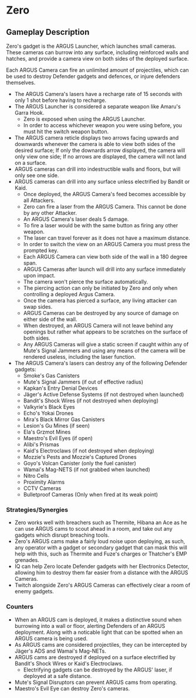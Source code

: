 # Zero

## Gameplay Description

Zero's gadget is the ARGUS Launcher, which launches small cameras. These cameras can burrow into any surface, including reinforced walls and hatches, and provide a camera view on both sides of the deployed surface.

Each ARGUS Camera can fire an unlimited amount of projectiles, which can be used to destroy Defender gadgets and defences, or injure defenders themselves.

- The ARGUS Camera's lasers have a recharge rate of 15 seconds with only 1 shot before having to recharge.
- The ARGUS Launcher is considered a separate weapon like Amaru's Garra Hook.
  - Zero is exposed when using the ARGUS Launcher.
  - In order to access whichever weapon you were using before, you must hit the switch weapon button.
- The ARGUS camera reticle displays two arrows facing upwards and downwards whenever the camera is able to view both sides of the desired surface; If only the downards arrow displayed, the camera will only view one side; If no arrows are displayed, the camera will not land on a surface.
- ARGUS cameras can drill into indestructible walls and floors, but will only see one side.
- ARGUS cameras can drill into any surface unless electrified by Bandit or Kaid.
  - Once deployed, the ARGUS Camera's feed becomes accessible by all Attackers.
  - Zero can fire a laser from the ARGUS Camera. This cannot be done by any other Attacker.
  - An ARGUS Camera's laser deals 5 damage.
  - To fire a laser would be with the same button as firing any other weapon.
  - The laser can travel forever as it does not have a maximum distance.
  - In order to switch the view on an ARGUS Camera you must press the prompted key.
  - Each ARGUS Camera can view both side of the wall in a 180 degree span.
  - ARGUS Cameras after launch will drill into any surface immediately upon impact.
  - The camera won't pierce the surface automatically.
  - The piercing action can only be initiated by Zero and only when controlling a deployed Argus Camera.
  - Once the camera has pierced a surface, any living attacker can swap sides.
  - ARGUS Cameras can be destroyed by any source of damage on either side of the wall.
  - When destroyed, an ARGUS Camera will not leave behind any openings but rather what appears to be scratches on the surface of both sides.
  - Any ARGUS Cameras will give a static screen if caught within any of Mute's Signal Jammers and using any means of the camera will be rendered useless, including the laser function.
- The ARGUS Camera's lasers can destroy any of the following Defender gadgets:
  - Smoke's Gas Canisters
  - Mute's Signal Jammers (if out of effective radius)
  - Kapkan's Entry Denial Devices
  - Jäger's Active Defense Systems (if not destroyed when launched)
  - Bandit's Shock Wires (if not destroyed when deploying)
  - Valkyrie's Black Eyes
  - Echo's Yokai Drones
  - Mira's Black Mirror Gas Canisters
  - Lesion's Gu Mines (if seen)
  - Ela's Grzmot Mines
  - Maestro's Evil Eyes (if open)
  - Alibi's Prismas
  - Kaid's Electroclaws (if not destroyed when deploying)
  - Mozzie's Pests and Mozzie's Captured Drones
  - Goyo's Volcan Canister (only the fuel canister)
  - Wamai's Mag-NETS (if not grabbed when launched)
  - Nitro Cells
  - Proximity Alarms
  - CCTV Cameras
  - Bulletproof Cameras (Only when fired at its weak point)

### Strategies/Synergies

- Zero works well with breachers such as Thermite, Hibana an Ace as he can use ARGUS cams to scout ahead in a room, and take out any gadgets which disrupt breaching tools.
- Zero's ARGUS cams make a fairly loud noise upon deploying, as such, any operator with a gadget or secondary gadget that can mask this will help with this, such as Thermite and Fuze's charges or Thatcher's EMP grenades.
- IQ can help Zero locate Defender gadgets with her Electronics Detector, allowing him to destroy them far easier from a distance with the ARGUS Cameras.
- Twitch alongside Zero's ARGUS Cameras can effectively clear a room of enemy gadgets.

### Counters

- When an ARGUS cam is deployed, it makes a distinctive sound when burrowing into a wall or floor, alerting Defenders of an ARGUS deployment. Along with a noticable light that can be spotted when an ARGUS camera is being used.
- As ARGUS cams are considered projectiles, they can be intercepted by Jäger's ADS and Wamai's Mag-NETs.
- ARGUS cams are destroyed if deployed on a surface electrified by Bandit's Shock Wires or Kaid's Electroclaws.
  - Electrifying gadgets can be destroyed by the ARGUS' laser, if deployed at a safe distance.
- Mute's Signal Disruptors can prevent ARGUS cams from operating.
- Maestro's Evil Eye can destroy Zero's cameras.
